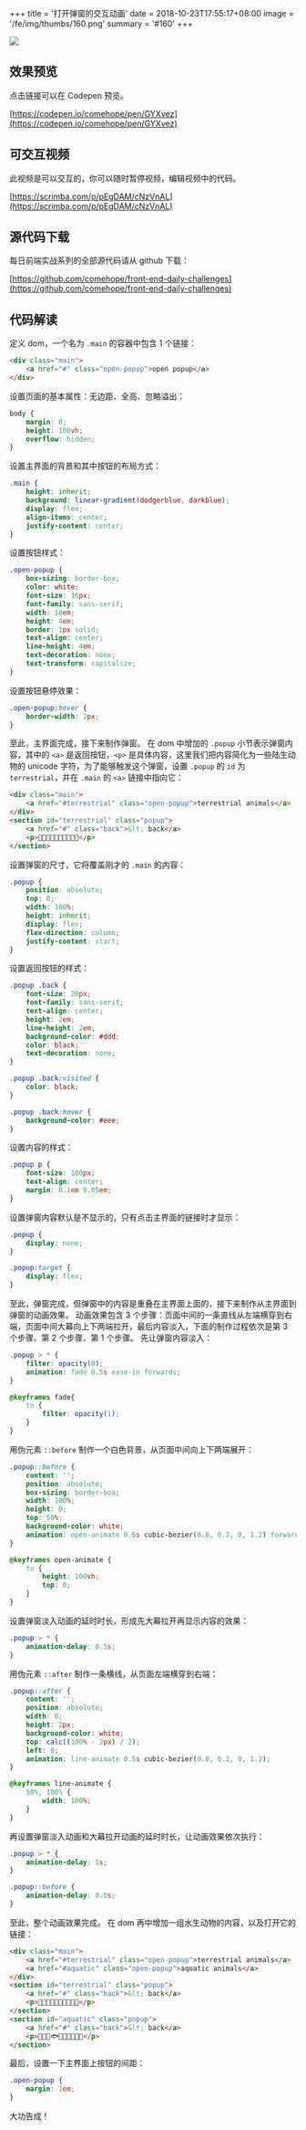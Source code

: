 +++
title = '打开弹窗的交互动画'
date = 2018-10-23T17:55:17+08:00
image = '/fe/img/thumbs/160.png'
summary = '#160'
+++

![](./work.gif)

## 效果预览

点击链接可以在 Codepen 预览。

[https://codepen.io/comehope/pen/GYXvez](https://codepen.io/comehope/pen/GYXvez)

## 可交互视频

此视频是可以交互的，你可以随时暂停视频，编辑视频中的代码。

[https://scrimba.com/p/pEgDAM/cNzVnAL](https://scrimba.com/p/pEgDAM/cNzVnAL)

## 源代码下载

每日前端实战系列的全部源代码请从 github 下载：

[https://github.com/comehope/front-end-daily-challenges](https://github.com/comehope/front-end-daily-challenges)

## 代码解读

定义 dom，一个名为 `.main` 的容器中包含 1 个链接：
```html
<div class="main">
    <a href="#" class="open-popup">open popup</a>
</div>
```

设置页面的基本属性：无边距、全高、忽略溢出：
```css
body {
    margin: 0;
    height: 100vh;
    overflow: hidden;
}
```

设置主界面的背景和其中按钮的布局方式：
```css
.main {
    height: inherit;
    background: linear-gradient(dodgerblue, darkblue);
    display: flex;
    align-items: center;
    justify-content: center;
}
```

设置按钮样式：
```css
.open-popup {
    box-sizing: border-box;
    color: white;
    font-size: 16px;
    font-family: sans-serif;
    width: 10em;
    height: 4em;
    border: 1px solid;
    text-align: center;
    line-height: 4em;
    text-decoration: none;
    text-transform: capitalize;
}
```

设置按钮悬停效果：
```css
.open-popup:hover {
    border-width: 2px;
}
```

至此，主界面完成，接下来制作弹窗。
在 dom 中增加的 `.popup` 小节表示弹窗内容，其中的 `<a>` 是返回按钮，`<p>` 是具体内容，这里我们把内容简化为一些陆生动物的 unicode 字符，为了能够触发这个弹窗，设置 `.popup` 的 `id` 为 `terrestrial`，并在 `.main` 的 `<a>` 链接中指向它：
```html
<div class="main">
    <a href="#terrestrial" class="open-popup">terrestrial animals</a>
</div>
<section id="terrestrial" class="popup">
    <a href="#" class="back">&lt; back</a>
    <p>🦓🦒🐅🐆🐘🦏🐃🦌🐐🐫</p>
</section>
```

设置弹窗的尺寸，它将覆盖刚才的 `.main` 的内容：
```css
.popup {
    position: absolute;
    top: 0;
    width: 100%;
    height: inherit;
    display: flex;
    flex-direction: column;
    justify-content: start;
}
```

设置返回按钮的样式：
```css
.popup .back {
    font-size: 20px;
    font-family: sans-serif;
    text-align: center;
    height: 2em;
    line-height: 2em;
    background-color: #ddd;
    color: black;
    text-decoration: none;
}

.popup .back:visited {
    color: black;
}

.popup .back:hover {
    background-color: #eee;
}
```

设置内容的样式：
```css
.popup p {
    font-size: 100px;
    text-align: center;
    margin: 0.1em 0.05em;
}
```

设置弹窗内容默认是不显示的，只有点击主界面的链接时才显示：
```css
.popup {
    display: none;
}

.popup:target {
    display: flex;
}
```

至此，弹窗完成，但弹窗中的内容是重叠在主界面上面的，接下来制作从主界面到弹窗的动画效果。
动画效果包含 3 个步骤：页面中间的一条直线从左端横穿到右端，页面中间大幕向上下两端拉开，最后内容淡入，下面的制作过程依次是第 3 个步骤、第 2 个步骤、第 1 个步骤。
先让弹窗内容淡入：
```css
.popup > * {
    filter: opacity(0);
    animation: fade 0.5s ease-in forwards;
}

@keyframes fade{
    to {
        filter: opacity(1);
    }
}
```

用伪元素 `::before` 制作一个白色背景，从页面中间向上下两端展开：
```css
.popup::before {
    content: '';
    position: absolute;
    box-sizing: border-box;
    width: 100%;
    height: 0;
    top: 50%;
    background-color: white;
    animation: open-animate 0.5s cubic-bezier(0.8, 0.2, 0, 1.2) forwards;
}

@keyframes open-animate {
    to {
        height: 100vh;
        top: 0;
    }
}
```

设置弹窗淡入动画的延时时长，形成先大幕拉开再显示内容的效果：
```css
.popup > * {
    animation-delay: 0.5s;
}
```

用伪元素 `::after` 制作一条横线，从页面左端横穿到右端：
```css
.popup::after {
    content: '';
    position: absolute;
    width: 0;
    height: 2px;
    background-color: white;
    top: calc((100% - 2px) / 2);
    left: 0;
    animation: line-animate 0.5s cubic-bezier(0.8, 0.2, 0, 1.2);
}

@keyframes line-animate {
    50%, 100% {
        width: 100%;
    }
}
```

再设置弹窗淡入动画和大幕拉开动画的延时时长，让动画效果依次执行：
```css
.popup > * {
    animation-delay: 1s;
}

.popup::before {
    animation-delay: 0.5s;
}
```

至此，整个动画效果完成。
在 dom 再中增加一组水生动物的内容，以及打开它的链接：
```html
<div class="main">
    <a href="#terrestrial" class="open-popup">terrestrial animals</a>
    <a href="#aquatic" class="open-popup">aquatic animals</a>
</div>
<section id="terrestrial" class="popup">
    <a href="#" class="back">&lt; back</a>
    <p>🦓🦒🐅🐆🐘🦏🐃🦌🐐🐫</p>
</section>
<section id="aquatic" class="popup">
    <a href="#" class="back">&lt; back</a>
    <p>🐋🐳🐬🐟🐠🐡🐙🦑🦐🦀</p>
</section>
```

最后，设置一下主界面上按钮的间距：
```css
.open-popup {
    margin: 1em;
}
```

大功告成！
